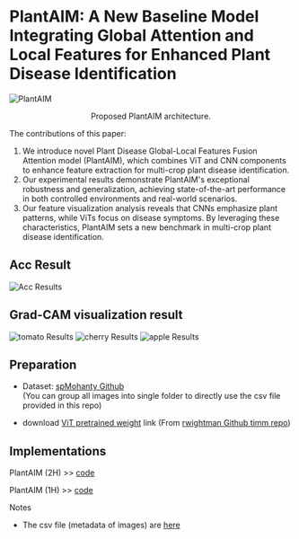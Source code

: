# PlantAIM: A New Baseline Model Integrating Global Attention and Local Features for Enhanced Plant Disease Identification

![PlantAIM](figure/PlantAIM.png)
<p align="center">Proposed PlantAIM architecture.</p>

The contributions of this paper:
1. We introduce novel Plant Disease Global-Local Features Fusion Attention model (PlantAIM), which combines ViT and CNN components to enhance feature extraction for multi-crop plant disease identification.
2. Our experimental results demonstrate PlantAIM's exceptional robustness and generalization, achieving state-of-the-art performance in both controlled environments and real-world scenarios.
3. Our feature visualization analysis reveals that CNNs emphasize plant patterns, while ViTs focus on disease symptoms. By leveraging these characteristics, PlantAIM sets a new benchmark in multi-crop plant disease identification.

## Acc Result
![Acc Results](result/result.png)

## Grad-CAM visualization result
![tomato Results](result/tomato.png)
![cherry Results](result/cherry.png)
![apple Results](result/apple.png)

## Preparation
* Dataset: [spMohanty Github](https://github.com/spMohanty/PlantVillage-Dataset/tree/master)  
(You can group all images into single folder to directly use the csv file provided in this repo)

* download [ViT pretrained weight](https://github.com/rwightman/pytorch-image-models/releases/download/v0.1-vitjx/jx_vit_base_p16_224-80ecf9dd.pth) link (From [rwightman Github timm repo](https://github.com/huggingface/pytorch-image-models))

## Implementations
PlantAIM (2H) >> [code](model/CL-ViT.py)

PlantAIM (1H) >> [code](model/CL-ViT.py)

Notes
* The csv file (metadata of images) are [here](dataset/csv_FFViT/) 
